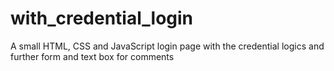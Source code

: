 # with_credential_login
A small HTML, CSS and JavaScript login page with the credential logics and further form and text box for comments
